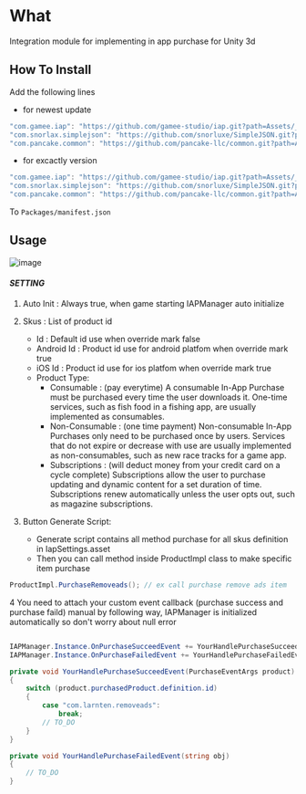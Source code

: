 # What

Integration module for implementing in app purchase for Unity 3d

## How To Install

Add the following lines

- for newest update

```csharp
"com.gamee.iap": "https://github.com/gamee-studio/iap.git?path=Assets/_Root",
"com.snorlax.simplejson": "https://github.com/snorluxe/SimpleJSON.git?path=Assets/_Root",
"com.pancake.common": "https://github.com/pancake-llc/common.git?path=Assets/_Root#1.1.5",
```

- for excactly version

```csharp
"com.gamee.iap": "https://github.com/gamee-studio/iap.git?path=Assets/_Root#1.0.5",
"com.snorlax.simplejson": "https://github.com/snorluxe/SimpleJSON.git?path=Assets/_Root",
"com.pancake.common": "https://github.com/pancake-llc/common.git?path=Assets/_Root#1.1.5",
```

To `Packages/manifest.json`

## Usage

![image](https://user-images.githubusercontent.com/44673303/158574310-a4fcf82d-4bd3-494a-93b2-574db8cdff7a.png)

#### _SETTING_

1. Auto Init : Always true, when game starting IAPManager auto initialize

2. Skus : List of product id
    - Id : Default id use when override mark false
    - Android Id : Product id use for android platfom when override mark true
    - iOS Id : Product id use for ios platfom when override mark true
    - Product Type:
        - Consumable : (pay everytime)
          A consumable In-App Purchase must be purchased every time the user downloads it. One-time services, such as fish food in a fishing app, are usually implemented as
          consumables.
        - Non-Consumable : (one time payment)
          Non-consumable In-App Purchases only need to be purchased once by users. Services that do not expire or decrease with use are usually implemented as non-consumables, such
          as new race tracks for a game app.
        - Subscriptions : (will deduct money from your credit card on a cycle complete)
          Subscriptions allow the user to purchase updating and dynamic content for a set duration of time. Subscriptions renew automatically unless the user opts out, such as
          magazine subscriptions.

3. Button Generate Script:
    - Generate script contains all method purchase for all skus definition in IapSettings.asset
    - Then you can call method inside ProductImpl class to make specific item purchase

```c#
ProductImpl.PurchaseRemoveads(); // ex call purchase remove ads item
```

4 You need to attach your custom event callback (purchase success and purchase faild) manual by following way, IAPManager is initialized automatically so don't worry about null
error

```c#

IAPManager.Instance.OnPurchaseSucceedEvent += YourHandlePurchaseSucceedEvent;
IAPManager.Instance.OnPurchaseFailedEvent += YourHandlePurchaseFailedEvent;

private void YourHandlePurchaseSucceedEvent(PurchaseEventArgs product)
{
    switch (product.purchasedProduct.definition.id)
    {
        case "com.larnten.removeads":
            break;
        // TO_DO
    }
}

private void YourHandlePurchaseFailedEvent(string obj)
{
    // TO_DO        
}

```

